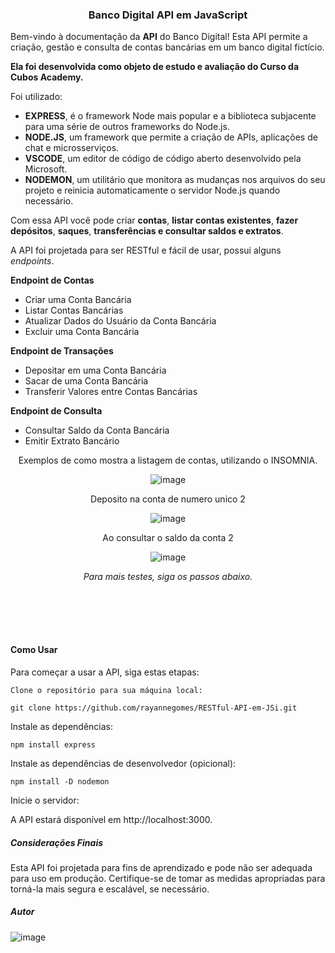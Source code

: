 ### <p align="center"> Banco Digital API em JavaScript</p>

Bem-vindo à documentação da **API** do Banco Digital! 
Esta API permite a criação, gestão e consulta de contas bancárias em um banco digital fictício. 

**Ela foi desenvolvida como objeto de estudo e avaliação do Curso da Cubos Academy.** 

Foi utilizado:
- **EXPRESS**, é o framework Node mais popular e a biblioteca subjacente para uma série de outros frameworks do Node.js.
- **NODE.JS**, um framework que permite a criação de APIs, aplicações de chat e microsserviços.
- **VSCODE**, um editor de código de código aberto desenvolvido pela Microsoft.
- **NODEMON**, um utilitário que monitora as mudanças nos arquivos do seu projeto e reinicia automaticamente o servidor Node.js quando necessário.

Com essa API você pode criar **contas**, **listar contas existentes**, **fazer depósitos**, **saques**, **transferências e consultar saldos e extratos**. 

A API foi projetada para ser RESTful e fácil de usar, possui alguns *endpoints*.

**Endpoint de Contas**
- Criar uma Conta Bancária
- Listar Contas Bancárias
- Atualizar Dados do Usuário da Conta Bancária
- Excluir uma Conta Bancária

**Endpoint de Transações**
- Depositar em uma Conta Bancária
- Sacar de uma Conta Bancária
- Transferir Valores entre Contas Bancárias

**Endpoint de Consulta**
- Consultar Saldo da Conta Bancária
- Emitir Extrato Bancário
<div  align="center" style="margin-bottom:100px">
Exemplos de como mostra a listagem de contas, utilizando o INSOMNIA.

![image](https://github.com/rayannegomes/RESTful-API-em-JS/assets/115596746/f1e5a70b-6c99-49b9-a8cb-7371e468153f)

Deposito na conta de numero unico 2

![image](https://github.com/rayannegomes/RESTful-API-em-JS/assets/115596746/b277779f-2901-4226-9ce7-0f9037d27be8)

Ao consultar o saldo da conta 2

![image](https://github.com/rayannegomes/RESTful-API-em-JS/assets/115596746/f3986d9d-a941-4d7d-a7c9-19b4c434d21a)

*Para mais testes, siga os passos abaixo.*
 </div>

#### **Como Usar**

Para começar a usar a API, siga estas etapas:

    Clone o repositório para sua máquina local: 
	
	git clone https://github.com/rayannegomes/RESTful-API-em-JSi.git 

Instale as dependências:
	
	npm install express
Instale as dependências de desenvolvedor (opicional):
	
	npm install -D nodemon
 
Inicie o servidor:

A API estará disponível em http://localhost:3000.

##### Considerações Finais

Esta API foi projetada para fins de aprendizado e pode não ser adequada para uso em produção. Certifique-se de tomar as medidas apropriadas para torná-la mais segura e escalável, se necessário.

##### Autor

![image](https://github.com/rayannegomes/RESTful-API-em-JS/assets/115596746/6b04d948-39d5-4c55-8b27-d63965c458d6)

